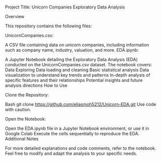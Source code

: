 Project Title: Unicorn Companies Exploratory Data Analysis

Overview

This repository contains the following files:

UnicornCompanies.csv:

A CSV file containing data on unicorn companies, including information such as company name, industry, valuation, and more.
EDA.ipynb:

A Jupyter Notebook detailing the Exploratory Data Analysis (EDA) conducted on the UnicornCompanies.csv dataset.
The notebook covers:
Data Exploring
Data loading and cleaning
Basic statistical analysis
Data visualization to understand key trends and patterns
In-depth analysis of specific features and their relationships
Potential insights and future analysis directions
How to Use

Clone the Repository:

Bash
git clone https://github.com/eliasmoh5212/Unicorn-EDA.git
Use code with caution.

Open the Notebook:

Open the EDA.ipynb file in a Jupyter Notebook environment, or use it in Google Colab
Execute the cells sequentially to reproduce the EDA.
Additional Notes

For more detailed explanations and code comments, refer to the notebook.
Feel free to modify and adapt the analysis to your specific needs.
